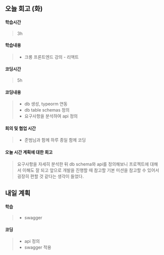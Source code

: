 ## 오늘 회고 (화)

#### 학습시간   
> 3h

#### 학습내용   
> * 크롱 프론트엔드 강의 - 리액트

#### 코딩시간
> 5h

#### 코딩내용
> * db 생성, typeorm 연동
> * db table schemas 정의
> * 요구사항을 분석하여 api 정의

#### 회의 및 협업 시간
> * 준범님과 함께 하루 종일 함께 코딩

#### 오늘 시간 계획에 대한 회고
> 요구사항을 자세히 분석한 뒤 db schema와 api를 정의해보니 프로젝트에 대해서 이해도 잘 되고 앞으로 개발을 진행할 때 참고할 기본 미션을 참고할 수 있어서 굉장히 편할 것 같다는 생각이 들었다. 

## 내일 계획

#### 학습
> * swagger

#### 코딩 
> * api 정의
> * swagger 적용

